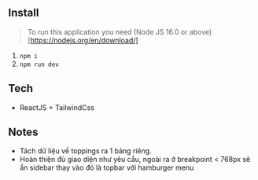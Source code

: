 ## Install

> To run this application you need (Node JS 16.0 or above)[https://nodejs.org/en/download/]

1. `npm i`
2. `npm run dev`

## Tech

- ReactJS + TailwindCss

## Notes

- Tách dữ liệu về toppings ra 1 bảng riêng.
- Hoàn thiện đủ giao diện như yêu cầu, ngoài ra ở breakpoint < 768px sẽ ẩn sidebar thay vào đó là topbar với hamburger menu
